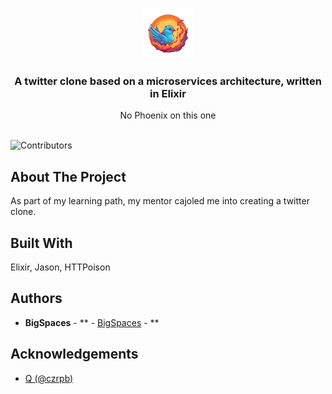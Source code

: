 <br/>
<p align="center">
  <a href="https://github.com/BigSpaces/twitter_clone">
    <img src="logo_clone.png" alt="Logo" width="80" height="80">
  </a>

  <h3 align="center">A twitter clone based on a microservices architecture, written in Elixir</h3>

  <p align="center">
    No Phoenix on this one
    <br/>
    <br/>
  </p>
</p>

![Contributors](https://img.shields.io/github/contributors/BigSpaces/twitter_clone?color=dark-green) 

## About The Project

As part of my learning path, my mentor cajoled me into creating a twitter clone.

## Built With

Elixir, Jason, HTTPoison

## Authors

* **BigSpaces** - ** - [BigSpaces](https://github.com/BigSpaces) - **

## Acknowledgements

* [Q (@czrpb)](https://github.com/czrpb)
